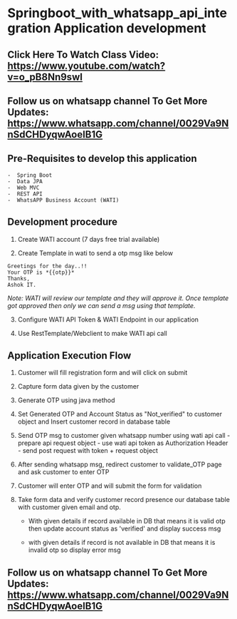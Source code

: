 # Springboot_with_whatsapp_api_integration Application development

## Click Here To Watch Class Video: https://www.youtube.com/watch?v=o_pB8Nn9swI

## Follow us on whatsapp channel To Get More Updates: https://www.whatsapp.com/channel/0029Va9NnSdCHDyqwAoeIB1G

## Pre-Requisites to develop this application
	-  Spring Boot
	-  Data JPA
	-  Web MVC
	-  REST API
	-  WhatsAPP Business Account (WATI)

## Development procedure

1) Create WATI account (7 days free trial available)		

2) Create Template in wati to send a otp msg like below

```
Greetings for the day..!!
Your OTP is *{{otp}}*
Thanks,
Ashok IT.	
```
*Note: WATI will review our template and they will approve it. Once template got approved then only we can send a msg using that template.*

3) Configure WATI API Token & WATI Endpoint in our application

4) Use RestTemplate/Webclient to make WATI api call

## Application Execution Flow

1) Customer will fill registration form and will click on submit

2) Capture form data given by the customer 

3) Generate OTP using java method

4) Set Generated OTP and Account Status as "Not_verified" to customer object and Insert customer record in database table

5) Send OTP msg to customer given whatsapp number using wati api call
			- prepare api request object
			- use wati api token as Authorization Header
			- send post request with token + request object

7) After sending whatsapp msg, redirect customer to validate_OTP page and ask customer to enter OTP

8) Customer will enter OTP and will submit the form for validation

9) Take form data and verify customer record presence our database table with customer given email and otp. 

	- With given details if record available in DB that means it is valid otp then update account status as 'verified' and display success msg

	- with given details if record is not available in DB that means it is invalid otp so display error msg

## Follow us on whatsapp channel To Get More Updates: https://www.whatsapp.com/channel/0029Va9NnSdCHDyqwAoeIB1G	
